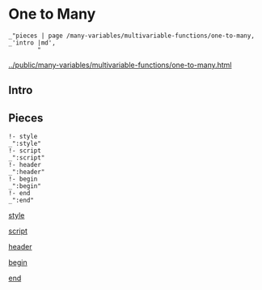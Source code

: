 # One to Many

    _"pieces | page /many-variables/multivariable-functions/one-to-many, _'intro |md',
            "

[../public/many-variables/multivariable-functions/one-to-many.html](# "save:")


## Intro

## Pieces

    !- style
    _":style"
    !- script
    _":script"
    !- header
    _":header"
    !- begin
    _":begin"
    !- end
    _":end"

[style]() 

[script]()

[header]()

[begin]()

[end]()

